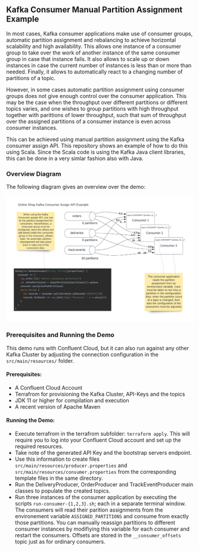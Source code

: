 ## Kafka Consumer Manual Partition Assignment Example

In most cases, Kafka consumer applications make use of consumer groups, automatic
partition assignment and rebalancing to achieve horizontal scalability and high availability. 
This allows one instance of a consumer group to take over the work of another instance of the same consumer group in case that instance fails. 
It also allows to scale up or down instances in case the current number of instances is 
less than or more than needed. 
Finally, it allows to automatically react to a changing number of partitions of a topic. 

However, in some cases automatic partition assignment using consumer groups does not 
give enough control over the consumer application. 
This may be the case when the throughput over different partitions or different topics varies, and one wishes to group partitions with high throughput together with parittions of lower throughput, such that sum of throughput over the assigned partitions of a consumer instance is even across consumer instances. 

This can be achieved using manual partition assignment using the Kafka consumer assign API. This repository shows an example of how to do this using Scala. Since the Scala code is using the Kafka Java client libraries, this can be done in a very simlar fashion also with Java. 

### Overview Diagram

The following diagram gives an overview over the demo:

![Static Partition Assignment with the Kafka Consumer Assign API](KafkaConsumerStaticPartitionAssignment.png)

### Prerequisites and Running the Demo

This demo runs with Confluent Cloud, but it can also run against any other Kafka Cluster by adjusting the connection configuration in the `src/main/resources/` folder. 

#### Prerequisites: 
* A Confluent Cloud Account
* Terrafrom for provisioning the Kafka Cluster, API-Keys and the topics
* JDK 11 or higher for compilation and execution
* A recent version of Apache Maven

#### Running the Demo:

* Execute terrafrom in the terrafrom subfolder: `terraform apply`. This will require you to log into your Confluent Cloud account and set up the required resources. 
* Take note of the generated API Key and the bootstrap servers endpoint. 
* Use this information to create files  `src/main/resources/producer.properties` and `src/main/resources/consumer.properties` from the corresponding template files in the same directory. 
* Run the DeliveryProducer, OrderProducer and TrackEventProducer main classes to populate the created topics. 
* Run three instances of the consumer application by executing the scripts `run-consumer-{1,2,3}.sh`; each in a separate terminal window. 
  The consumers will read their parition assignments from the environement variable `ASSIGNED_PARTITIONS` and consume from exactly those partitions. 
  You can manually reassign partitions to different consumer instances by modifiying this variable for each consumer and restart the consumers. 
  Offsets are stored in the `__consumer_offsets` topic just as for ordinary consumers. 







